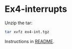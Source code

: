 # Ex4-interrupts

Unzip the tar:

```bash
tar xvfz ex4-int.tgz
```

Instructions in [README](Files/README.md).
